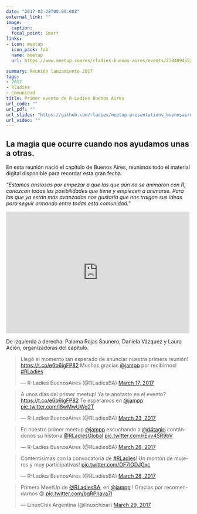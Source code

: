 ```yaml
---
date: "2017-03-28T00:00:00Z"
external_link: ""
image:
  caption:
  focal_point: Smart
links:
- icon: meetup
  icon_pack: fab
  name: meetup
  url: https://www.meetup.com/es/rladies-buenos-aires/events/238489452/

summary: Reunión lanzamiento 2017
tags:
- 2017
- Rladies
- Comunidad
title: Primer evento de R-Ladies Buenos Aires
url_code: ""
url_pdf: ""
url_slides: "https://github.com/rladies/meetup-presentations_buenosaires/blob/master/README.md"
url_video: ""
---
```



## La magia que ocurre cuando nos ayudamos unas a otras.

En esta reunión nació el capítulo de Buenos Aires, reunimos todo el material digital disponible para recordar esta gran fecha. 


_"Estamos ansiosas por empezar a que las que aún no se animaron con R, conozcan todas las posibilidades que tiene y empiecen a animarse. Para las que ya están más avanzadas nos gustaría que nos traigan sus ideas para seguir armando entre todas esta comunidad."_


<iframe src="https://www.facebook.com/plugins/post.php?href=https%3A%2F%2Fwww.facebook.com%2FRladiesBA%2Fphotos%2Fa.499942920395526%2F499943257062159%2F%3Ftype%3D3%26av%3D457704507952701%26eav%3DAfbw2tNfEBvfb2RQE_Nr955v1ihezn4D3L1hOalDJHY0jYXG5KGw-VOm1G-DVtEB9dk&show_text=true&width=500" width="500" height="332" style="border:none;overflow:hidden" scrolling="no" frameborder="0" allowfullscreen="true" allow="autoplay; clipboard-write; encrypted-media; picture-in-picture; web-share"></iframe>

De izquierda a derecha: Paloma Rojas Saunero, Daniela Vázquez y Laura Ación, organizadoras del capítulo.

<blockquote class="twitter-tweet"><p lang="es" dir="ltr">Llegó el momento tan esperado de anunciar nuestra primera reunión! <a href="https://t.co/e6b6igFP82">https://t.co/e6b6igFP82</a> Muchas gracias <a href="https://twitter.com/jampp?ref_src=twsrc%5Etfw">@jampp</a> por recibirnos! <a href="https://twitter.com/hashtag/RLadies?src=hash&amp;ref_src=twsrc%5Etfw">#RLadies</a></p>&mdash; R-Ladies BuenosAires (@RLadiesBA) <a href="https://twitter.com/RLadiesBA/status/842715832786583552?ref_src=twsrc%5Etfw">March 17, 2017</a></blockquote> <script async src="https://platform.twitter.com/widgets.js" charset="utf-8"></script>


<blockquote class="twitter-tweet"><p lang="es" dir="ltr">A unos días del primer meetup! Ya te anotaste en el evento? <a href="https://t.co/e6b6igFP82">https://t.co/e6b6igFP82</a> Te esperamos en <a href="https://twitter.com/jampp?ref_src=twsrc%5Etfw">@jampp</a> <a href="https://t.co/l8wMwUWg2T">pic.twitter.com/l8wMwUWg2T</a></p>&mdash; R-Ladies BuenosAires (@RLadiesBA) <a href="https://twitter.com/RLadiesBA/status/844878069462654976?ref_src=twsrc%5Etfw">March 23, 2017</a></blockquote> <script async src="https://platform.twitter.com/widgets.js" charset="utf-8"></script>




<blockquote class="twitter-tweet"><p lang="es" dir="ltr">En nuestro primer meetup <a href="https://twitter.com/jampp?ref_src=twsrc%5Etfw">@jampp</a> escuchando a <a href="https://twitter.com/d4tagirl?ref_src=twsrc%5Etfw">@d4tagirl</a> contándonos su historia <a href="https://twitter.com/RLadiesGlobal?ref_src=twsrc%5Etfw">@RLadiesGlobal</a> <a href="https://t.co/rEvv4SR9bV">pic.twitter.com/rEvv4SR9bV</a></p>&mdash; R-Ladies BuenosAires (@RLadiesBA) <a href="https://twitter.com/RLadiesBA/status/846850447746977794?ref_src=twsrc%5Etfw">March 28, 2017</a></blockquote> <script async src="https://platform.twitter.com/widgets.js" charset="utf-8"></script>



<blockquote class="twitter-tweet"><p lang="es" dir="ltr">Contentísimas con la convocatoria de <a href="https://twitter.com/hashtag/RLadies?src=hash&amp;ref_src=twsrc%5Etfw">#RLadies</a>! Un montón de mujeres y muy participativas! <a href="https://t.co/OF7lODJGxc">pic.twitter.com/OF7lODJGxc</a></p>&mdash; R-Ladies BuenosAires (@RLadiesBA) <a href="https://twitter.com/RLadiesBA/status/846859592575410176?ref_src=twsrc%5Etfw">March 28, 2017</a></blockquote> <script async src="https://platform.twitter.com/widgets.js" charset="utf-8"></script>


<blockquote class="twitter-tweet"><p lang="es" dir="ltr">Primera MeetUp de <a href="https://twitter.com/RLadiesBA?ref_src=twsrc%5Etfw">@RLadiesBA</a>, en <a href="https://twitter.com/jampp?ref_src=twsrc%5Etfw">@jampp</a> ! Gracias por recomendarnos 😍 <a href="https://t.co/bgRPnava7l">pic.twitter.com/bgRPnava7l</a></p>&mdash; LinuxChix Argentina (@linuxchixar) <a href="https://twitter.com/linuxchixar/status/846906593560059906?ref_src=twsrc%5Etfw">March 29, 2017</a></blockquote> <script async src="https://platform.twitter.com/widgets.js" charset="utf-8"></script>
